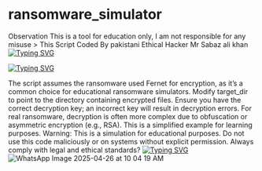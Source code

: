 # ransomware_simulator
Observation This is a tool for education only, I am not responsible for any misuse > This Script Coded By pakistani Ethical Hacker Mr Sabaz ali khan
<a href="https://git.io/typing-svg"><img src="https://readme-typing-svg.demolab.com?font=Fira+Code&pause=1000&color=0B1F06&background=FFFEFC00&width=620&lines=ransomware_simulator+Tools;Coded+By+Pakistani+Ethical+Hacker+Mr+Sabaz+ali+khan;Tools+LUNCH+Date+21%2F06%2F2025;Contact-No%3E+%2B923409777222%2F%2B923369696667;Email-+Sabazali236%40gmail.com" alt="Typing SVG" /></a>

<a href="https://git.io/typing-svg"><img src="https://readme-typing-svg.demolab.com?font=Fira+Code&size=70&pause=1000&color=1228E6&background=FFFEFC00&height=100&lines=Notes" alt="Typing SVG" /></a>

The script assumes the ransomware used Fernet for encryption, as it’s a common choice for educational ransomware simulators.
Modify target_dir to point to the directory containing encrypted files.
Ensure you have the correct decryption key; an incorrect key will result in decryption errors.
For real ransomware, decryption is often more complex due to obfuscation or asymmetric encryption (e.g., RSA). This is a simplified example for learning purposes.
Warning: This is a simulation for educational purposes. Do not use this code maliciously or on systems without explicit permission. Always comply with legal and ethical standards?
<a href="https://git.io/typing-svg"><img src="https://readme-typing-svg.demolab.com?font=Fira+Code&pause=1000&color=2CE62BDF&background=FFFEFC00&height=100&lines=MR+SABAZ+ALI+KHAN" alt="Typing SVG" /></a>
![WhatsApp Image 2025-04-26 at 10 04 19 AM](https://github.com/user-attachments/assets/7219e1c6-82b7-44a1-a4be-29b52bd9c06f)
